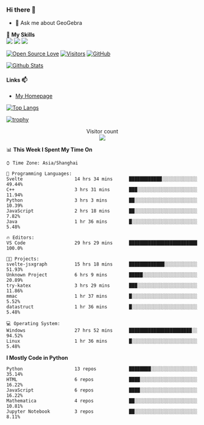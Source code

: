 ### Hi there 👋

<!--
**wuyudi/wuyudi** is a ✨ _special_ ✨ repository because its `README.md` (this file) appears on your GitHub profile.

Here are some ideas to get you started:

- 🔭 I’m currently working on ...
- 🌱 I’m currently learning ...
- 👯 I’m looking to collaborate on ...
- 🤔 I’m looking for help with ...

- 📫 How to reach me: ...
- 😄 Pronouns: ...
- ⚡ Fun fact: ...
-->

- 💬 Ask me about GeoGebra

🌟 **My Skills**  
![](https://img.shields.io/badge/-Python-3e74a2?style=flat-square&logo=Python&logoColor=fff)
![](https://img.shields.io/badge/-Mathematica-3e74a2?style=flat-square&logo=Wolfram&logoColor=fff)
![](https://img.shields.io/badge/-C%2B%2B-3e74a2?style=flat-square&logo=C%2B%2B&logoColor=fff)

[![Open Source Love](https://badges.frapsoft.com/os/v1/open-source.svg?v=103)](https://github.com/wuyudi/)
[![Visitors](https://visitor-badge.glitch.me/badge?page_id=wuyudi.wuyudi)](https://github.com/wuyudi/)
[![GitHub](https://img.shields.io/github/followers/wuyudi.svg?lable=GitHub&style=social)](https://github.com/wuyudi/)

[![Github Stats](https://github-readme-stats.vercel.app/api?username=wuyudi&show_icons=true)](https://github.com/wuyudi/)

#### Links 📫

* [My Homepage](https://wuyudi.github.io/blog/)

[![Top Langs](https://github-readme-stats.vercel.app/api/top-langs/?username=wuyudi&hide=HTML,jupyter%20notebook&layout=compact)](https://github.com/wuyudi/github-readme-stats)

[![trophy](https://github-profile-trophy.vercel.app/?username=wuyudi&theme=onedark)](https://github.com/ryo-ma/github-profile-trophy)

<p align="center"> 
  Visitor count<br>
  <img src="https://profile-counter.glitch.me/wuyudi/count.svg" />
</p>

<!--START_SECTION:waka-->
📊 **This Week I Spent My Time On** 

```text
⌚︎ Time Zone: Asia/Shanghai

💬 Programming Languages: 
Svelte                   14 hrs 34 mins      ████████████░░░░░░░░░░░░░   49.44% 
C++                      3 hrs 31 mins       ███░░░░░░░░░░░░░░░░░░░░░░   11.94% 
Python                   3 hrs 3 mins        ██░░░░░░░░░░░░░░░░░░░░░░░   10.39% 
JavaScript               2 hrs 18 mins       ██░░░░░░░░░░░░░░░░░░░░░░░   7.82% 
Java                     1 hr 36 mins        █░░░░░░░░░░░░░░░░░░░░░░░░   5.48%

🔥 Editors: 
VS Code                  29 hrs 29 mins      █████████████████████████   100.0%

🐱‍💻 Projects: 
svelte-jsxgraph          15 hrs 18 mins      █████████████░░░░░░░░░░░░   51.93% 
Unknown Project          6 hrs 9 mins        █████░░░░░░░░░░░░░░░░░░░░   20.89% 
try-katex                3 hrs 29 mins       ███░░░░░░░░░░░░░░░░░░░░░░   11.86% 
mmac                     1 hr 37 mins        █░░░░░░░░░░░░░░░░░░░░░░░░   5.52% 
datastruct               1 hr 36 mins        █░░░░░░░░░░░░░░░░░░░░░░░░   5.48%

💻 Operating System: 
Windows                  27 hrs 52 mins      ███████████████████████░░   94.52% 
Linux                    1 hr 36 mins        █░░░░░░░░░░░░░░░░░░░░░░░░   5.48%

```

**I Mostly Code in Python** 

```text
Python                   13 repos            ████████░░░░░░░░░░░░░░░░░   35.14% 
HTML                     6 repos             ████░░░░░░░░░░░░░░░░░░░░░   16.22% 
JavaScript               6 repos             ████░░░░░░░░░░░░░░░░░░░░░   16.22% 
Mathematica              4 repos             ██░░░░░░░░░░░░░░░░░░░░░░░   10.81% 
Jupyter Notebook         3 repos             ██░░░░░░░░░░░░░░░░░░░░░░░   8.11%

```



<!--END_SECTION:waka-->
